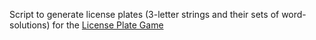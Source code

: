 Script to generate license plates (3-letter strings and their sets of word-solutions) for the [License Plate Game](https://github.com/mruthh/lpg/)
